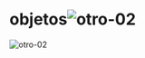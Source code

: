 # objetos![otro-02](https://user-images.githubusercontent.com/114181683/233212580-8fe6572c-4bf5-4c03-b1c9-f5dc18a1c8c7.jpg)
![otro-02](https://user-images.githubusercontent.com/114181683/233212646-bb1b3c25-f250-4fcd-82bf-11d7518ae5b1.jpg)
